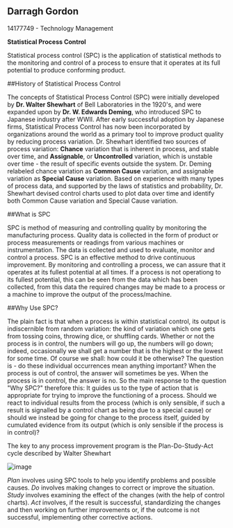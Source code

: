 ## Darragh Gordon
14177749 - Technology Management

**Statistical Process Control**

 Statistical process control (SPC) is the application of statistical methods to the monitoring and control of a process to ensure that it operates at its full potential to produce conforming product. 

##History of Statistical Process Control

The concepts of Statistical Process Control (SPC) were initially developed by **Dr. Walter Shewhart** of Bell Laboratories in the 1920's, and were expanded upon by **Dr. W. Edwards Deming**, who introduced SPC to Japanese industry after WWII. After early successful adoption by Japanese firms, Statistical Process Control has now been incorporated by organizations around the world as a primary tool to improve product quality by reducing process variation.
Dr. Shewhart identified two sources of process variation: **Chance** variation that is inherent in process, and stable over time, and **Assignable**, or **Uncontrolled** variation, which is unstable over time - the result of specific events outside the system. Dr. Deming relabeled chance variation as **Common Cause** variation, and assignable variation as **Special Cause** variation.
Based on experience with many types of process data, and supported by the laws of statistics and probability, Dr. Shewhart devised control charts used to plot data over time and identify both Common Cause variation and Special Cause variation.

##What is SPC

SPC is method of measuring and controlling quality by monitoring the manufacturing process. Quality data is collected in the form of product or process measurements or readings from various machines or instrumentation. The data is collected and used to evaluate, monitor and control a process. SPC is an effective method to drive continuous improvement. By monitoring and controlling a process, we can assure that it operates at its fullest potential at all times. If a process is not operationg to its fullest potential, this can be seen from the data which has been collected, from this data the required changes may be made to a process or a machine to improve the output of the process/machine.

##Why Use SPC?

The plain fact is that when a process is within statistical control, its output is indiscernible from random variation: the kind of variation which one gets from tossing coins, throwing dice, or shuffling cards. Whether or not the process is in control, the numbers will go up, the numbers will go down; indeed, occasionally we shall get a number that is the highest or the lowest for some time. Of course we shall: how could it be otherwise? The question is - do these individual occurrences mean anything important? When the process is out of control, the answer will sometimes be yes. When the process is in control, the answer is no.
So the main response to the question "Why SPC?" therefore this: It guides us to the type of action that is appropriate for trying to improve the functioning of a process. Should we react to individual results from the process (which is only sensible, if such a result is signalled by a control chart as being due to a special cause) or should we instead be going for change to the process itself, guided by cumulated evidence from its output (which is only sensible if the process is in control)?

The key to any process improvement program is the Plan-Do-Study-Act cycle described by Walter Shewhart

![image](https://github.com/ULStats/MA4128Assessment-2018/blob/master/Plan%2520Do%2520Study%2520Act.png)

*Plan* involves using SPC tools to help you identify problems and possible causes.
*Do* involves making changes to correct or improve the situation.
*Study* involves examining the effect of the changes (with the help of control charts).
*Act* involves, if the result is successful, standardizing the changes and then working on further improvements or, if the outcome is not successful, implementing other corrective actions.
